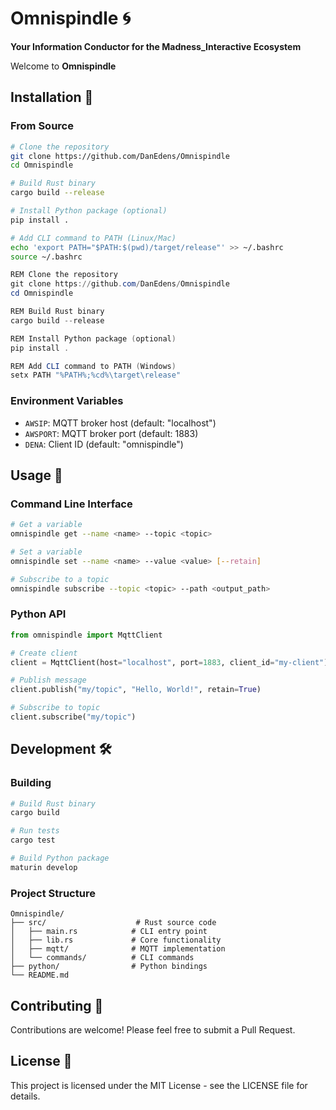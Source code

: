 # Omnispindle 🌀

**Your Information Conductor for the Madness_Interactive Ecosystem**

Welcome to **Omnispindle**

## Installation 🔧

### From Source

```bash
# Clone the repository
git clone https://github.com/DanEdens/Omnispindle
cd Omnispindle

# Build Rust binary
cargo build --release

# Install Python package (optional)
pip install .

# Add CLI command to PATH (Linux/Mac)
echo 'export PATH="$PATH:$(pwd)/target/release"' >> ~/.bashrc
source ~/.bashrc
```

```powershell
REM Clone the repository
git clone https://github.com/DanEdens/Omnispindle
cd Omnispindle

REM Build Rust binary
cargo build --release

REM Install Python package (optional)
pip install .

REM Add CLI command to PATH (Windows)
setx PATH "%PATH%;%cd%\target\release"
```

### Environment Variables

- `AWSIP`: MQTT broker host (default: "localhost")
- `AWSPORT`: MQTT broker port (default: 1883)
- `DENA`: Client ID (default: "omnispindle")

## Usage 🚀

### Command Line Interface

```bash
# Get a variable
omnispindle get --name <name> --topic <topic>

# Set a variable
omnispindle set --name <name> --value <value> [--retain]

# Subscribe to a topic
omnispindle subscribe --topic <topic> --path <output_path>
```

### Python API

```python
from omnispindle import MqttClient

# Create client
client = MqttClient(host="localhost", port=1883, client_id="my-client")

# Publish message
client.publish("my/topic", "Hello, World!", retain=True)

# Subscribe to topic
client.subscribe("my/topic")
```

## Development 🛠️

### Building

```bash
# Build Rust binary
cargo build

# Run tests
cargo test

# Build Python package
maturin develop
```

### Project Structure

```
Omnispindle/
├── src/                    # Rust source code
│   ├── main.rs            # CLI entry point
│   ├── lib.rs             # Core functionality
│   ├── mqtt/              # MQTT implementation
│   └── commands/          # CLI commands
├── python/                # Python bindings
└── README.md
```

## Contributing 🤝

Contributions are welcome! Please feel free to submit a Pull Request.

## License 📄

This project is licensed under the MIT License - see the LICENSE file for details.

